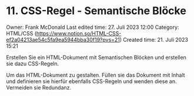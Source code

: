# 11. CSS-Regel - Semantische Blöcke

Owner: Frank McDonald
Last edited time: 27. Juli 2023 12:00
Category: HTML/CSS (https://www.notion.so/HTML-CSS-ef2a04213ae54c5fa9ea5944bba30f19?pvs=21)
Created time: 21. Juli 2023 15:21

Erstellen Sie ein HTML-Dokument mit Semantischen Blöcken und erstellen sie dazu CSS-Regeln.

Um das HTML-Dokument zu gestalten. Füllen sie das Dokument mit Inhalt und definieren sie hierfür ebenfalls CSS-Regeln und wenden diese an. Vermeiden sie Redundanz.